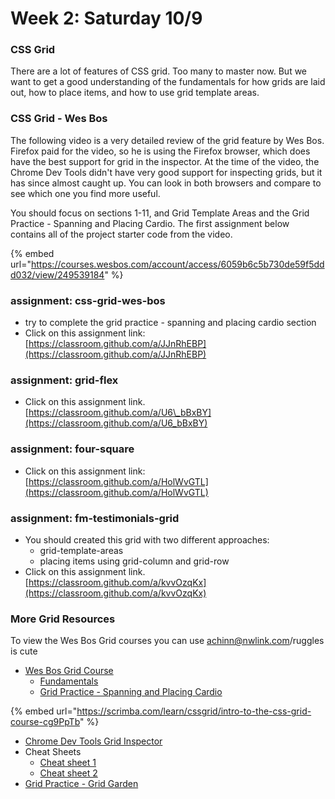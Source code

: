 # Week 2: Saturday 10/9

### CSS Grid 

There are a lot of features of CSS grid. Too many to master now. But we want to get a good understanding of the fundamentals for how grids are laid out, how to place items, and how to use grid template areas.

### CSS Grid - Wes Bos

The following video is a very detailed review of the grid feature by Wes Bos. Firefox paid for the video, so he is using the Firefox browser, which does have the best support for grid in the inspector. At the time of the video, the Chrome Dev Tools didn't have very good support for inspecting grids, but it has since almost caught up. You can look in both browsers and compare to see which one you find more useful.

You should focus on sections 1-11, and Grid Template Areas and the Grid Practice - Spanning and Placing Cardio. The first assignment below contains all of the project starter code from the video.

{% embed url="https://courses.wesbos.com/account/access/6059b6c5b730de59f5ddd032/view/249539184" %}

### assignment: css-grid-wes-bos <a id="in-class-walk-through-rdb-bbq-splash-page"></a>

* try to complete the grid practice - spanning and placing cardio section
* Click on this assignment link: [https://classroom.github.com/a/JJnRhEBP](https://classroom.github.com/a/JJnRhEBP)

### assignment: grid-flex

* Click on this assignment link. [https://classroom.github.com/a/U6\_bBxBY](https://classroom.github.com/a/U6_bBxBY)​

### assignment: four-square

* Click on this assignment link: [https://classroom.github.com/a/HolWvGTL](https://classroom.github.com/a/HolWvGTL)

### assignment: fm-testimonials-grid

* You should created this grid with two different approaches:
  * grid-template-areas
  * placing items using grid-column and grid-row
* Click on this assignment link. [https://classroom.github.com/a/kvvOzqKx](https://classroom.github.com/a/kvvOzqKx)​



### More Grid Resources

To view the Wes Bos Grid courses you can use achinn@nwlink.com/ruggles is cute

* [Wes Bos Grid Course](https://courses.wesbos.com/account/access/6059b6c5b730de59f5ddd032/view/249539184)
  * [Fundamentals](https://courses.wesbos.com/account/access/6059b6c5b730de59f5ddd032/view/249539184)
  * [Grid Practice - Spanning and Placing Cardio](https://courses.wesbos.com/account/access/6059b6c5b730de59f5ddd032/view/249544410)

{% embed url="https://scrimba.com/learn/cssgrid/intro-to-the-css-grid-course-cg9PpTb" %}

* [Chrome Dev Tools Grid Inspector](https://developer.chrome.com/docs/devtools/css/grid/)
* Cheat Sheets
  * [Cheat sheet 1](https://grid.malven.co/)
  * [Cheat sheet 2](https://res.cloudinary.com/practicaldev/image/fetch/s--X30jomsg--/c_limit%2Cf_auto%2Cfl_progressive%2Cq_auto%2Cw_880/https://github.com/simonpaix/images/blob/main/blog/LearnPine_Grid_CheatSheet.png%3Fraw%3Dtrue)
* [Grid Practice - Grid Garden](http://cssgridgarden.com/)

